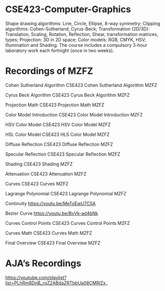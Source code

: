 # CSE423-Computer-Graphics

Shape drawing algorithms: Line, Circle, Ellipse, 8-way symmetry; Clipping algorithms: Cohen-Sutherland, Cyrus-Beck; Transformation (2D/3D): Translation, Scaling, Rotation, Reflection, Shear, transformation matrices, types; Projection: 3D in 2D space; Color models: RGB, CMYK, HSV; Illumination and Shading. The course includes a compulsory 3-hour laboratory work each fortnight (once in two weeks).

# Recordings of MZFZ
Cohen Sutherland Algorithm
CSE423 Cohen Sutherland Algorithm MZFZ

Cyrus Beck Algorithm
CSE423 Cyrus Beck Algorithm MZFZ

Projection Math
CSE423 Projection Math MZFZ

Color Model Introduction
CSE423 Color Model Introduction MZFZ

HSV Color Model
CSE423 HSV Color Model MZFZ

HSL Color Model
CSE423 HLS Color Model MZFZ

Diffuse Reflection 
CSE423 Diffuse Reflection MZFZ

Specular Reflection
CSE423 Specular Reflection MZFZ

Shading
CSE423 Shading MZFZ

Attenuation
CSE423 Attenuation MZFZ

Curves 
CSE423 Curves MZFZ

Lagrange Polynomial
CSE423 Lagrange Polynomial MZFZ

Continuity
https://youtu.be/MeToEwU7C5A

Bezier Curve
https://youtu.be/BvVk-ad4bNk

Curves Control Points
CSE423 Curves Control Points MZFZ

Curves Math
CSE423 Curves Math MZFZ

Final Overview
CSE423 Final Overview MZFZ

# AJA’s Recordings
https://youtube.com/playlist?list=PLhRm8DnB_rpZ2ABdaZRTbbUa08CMRIZx_


